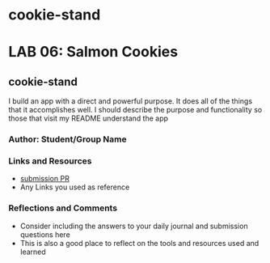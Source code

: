 # cookie-stand
# LAB 06: Salmon Cookies

## cookie-stand

I build an app with a direct and powerful purpose. It does all of the things that it accomplishes well. I should describe the purpose and functionality so those that visit my README understand the app

### Author: Student/Group Name

### Links and Resources
* [submission PR](http://xyz.com)
* Any Links you used as reference

### Reflections and Comments
* Consider including the answers to your daily journal and submission questions here
* This is also a good place to reflect on the tools and resources used and learned
